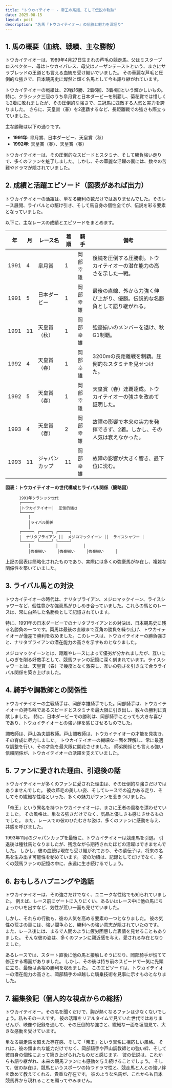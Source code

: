 ```yaml
---
title: "トウカイテイオー - 帝王の系譜、そして伝説の軌跡"
date: 2025-08-15
layout: post
description: "名馬『トウカイテイオー』の伝説と魅力を深堀り"
---
```


## 1. 馬の概要（血統、戦績、主な勝鞍）

トウカイテイオーは、1989年4月27日生まれの芦毛の競走馬。父はミスタープロスペクター、母はトウカイパレス、母父はノーザンテーストという、まさにサラブレッドの王道とも言える血統を受け継いでいました。  その華麗な芦毛と圧倒的な強さで、日本競馬史に燦然と輝く名馬として今も語り継がれています。

トウカイテイオーの戦績は、29戦16勝、2着6回、3着4回という輝かしいもの。特に、クラシック三冠のうち皐月賞と日本ダービーを制覇し、菊花賞では惜しくも2着に敗れましたが、その圧倒的な強さで、三冠馬に匹敵する人気と実力を誇りました。  さらに、天皇賞（春）を2連覇するなど、長距離戦での強さも際立っていました。

主な勝鞍は以下の通りです。

* **1991年:** 皐月賞、日本ダービー、天皇賞（秋）
* **1992年:** 天皇賞（春）、天皇賞（春）


トウカイテイオーは、その圧倒的なスピードとスタミナ、そして勝負強い走りで、多くのファンを魅了しました。しかし、その華麗な活躍の裏には、数々の苦難やドラマが隠されていました。


## 2. 成績と活躍エピソード（図表があれば出力）

トウカイテイオーの活躍は、単なる勝利の数だけではありませんでした。そのレース展開、ライバルとの駆け引き、そして馬自身の個性全てが、伝説を彩る要素となっていました。

以下に、主なレースの成績とエピソードをまとめます。


| 年 | 月 | レース名       | 着順 | 騎手       | 備考                                                                     |
|---|----|----------------|-----|-------------|-----------------------------------------------------------------------------|
| 1991 | 4 | 皐月賞         | 1   | 岡部幸雄     | 後続を圧倒する圧勝劇。トウカイテイオーの潜在能力の高さを示した一戦。                  |
| 1991 | 5 | 日本ダービー     | 1   | 岡部幸雄     | 最後の直線、外から力強く伸び上がり、優勝。伝説的な名勝負として語り継がれる。             |
| 1991 | 11| 天皇賞（秋）   | 1   | 岡部幸雄     | 強豪揃いのメンバーを退け、秋G1制覇。                                          |
| 1992 | 4 | 天皇賞（春）   | 1   | 岡部幸雄     | 3200mの長距離戦を制覇。圧倒的なスタミナを見せつけた。                               |
| 1992 | 5 | 天皇賞（春）   | 1   | 岡部幸雄     | 天皇賞（春）連覇達成。トウカイテイオーの強さを改めて証明した。                         |
| 1993 | 4 | 天皇賞（春）   | 2   | 岡部幸雄     | 故障の影響で本来の実力を発揮できず、2着。しかし、その人気は衰えなかった。               |
| 1993 | 11| ジャパンカップ   | 11  | 岡部幸雄     | 故障の影響が大きく響き、最下位に沈む。                                      |


**図表：トウカイテイオーの世代構成とライバル関係（簡略図）**

```
      1991年クラシック世代
      ┌─────┐
      │トウカイテイオー│  圧倒的強さ
      └─────┘
          │
          │ライバル関係
          │
      ┌─────┐ ┌─────┐ ┌─────┐
      │  ナリタブライアン ││  メジロマックイーン ││  ライスシャワー │
      └─────┘ └─────┘ └─────┘
          │           │           │
          │強豪揃い     │強豪揃い     │強豪揃い     │

```


上記の図表は簡略化されたものであり、実際には多くの強豪馬が存在し、複雑な関係性を築いていました。


## 3. ライバル馬との対決

トウカイテイオーの時代は、ナリタブライアン、メジロマックイーン、ライスシャワーなど、個性豊かな強豪馬がひしめき合っていました。これらの馬とのレースは、常に白熱した名勝負として記憶されています。

特に、1991年の日本ダービーでのナリタブライアンとの対決は、日本競馬史に残る名勝負の一つです。両馬は最後の直線まで互角の勝負を繰り広げ、トウカイテイオーが僅差で勝利を収めました。このレースは、トウカイテイオーの勝負強さと、ナリタブライアンの潜在能力の高さを示すものとなりました。


メジロマックイーンとは、距離やレースによって優劣が分かれましたが、互いにしのぎを削る好敵手として、競馬ファンの記憶に深く刻まれています。ライスシャワーとは、天皇賞（春）で幾度となく激突し、互いの強さを引き立て合うライバル関係を築き上げました。


## 4. 騎手や調教師との関係性

トウカイテイオーの主戦騎手は、岡部幸雄騎手でした。岡部騎手は、トウカイテイオーの持ち味であるスピードとスタミナを最大限に引き出し、数々の勝利に貢献しました。  特に、日本ダービーでの勝利は、岡部騎手にとっても大きな喜びであり、トウカイテイオーとの強い絆を感じさせるものでした。

調教師は、戸山為夫調教師。戸山調教師は、トウカイテイオーの才能を見抜き、その育成に尽力しました。  トウカイテイオーの繊細な一面を理解し、常に最適な調整を行い、その才能を最大限に開花させました。  師弟関係とも言える強い信頼関係が、トウカイテイオーの活躍を支えていました。


## 5. ファンに愛された理由、引退後の話

トウカイテイオーが多くのファンに愛された理由は、その圧倒的な強さだけではありませんでした。  彼の芦毛の美しい姿、そしてレースでの迫力ある走り、そしてその繊細な性格といった、多くの魅力がファンを惹きつけました。

「帝王」という異名を持つトウカイテイオーは、まさに王者の風格を漂わせていました。  その風格は、単なる強さだけでなく、気品と優しさも感じさせるものでした。  また、レースでの彼のひたむきな姿は、多くのファンに感動を与え、共感を呼びました。

1993年11月のジャパンカップを最後に、トウカイテイオーは競走馬を引退。  引退後は種牡馬となりましたが、残念ながら期待されたほどの活躍はできませんでした。  しかし、彼の血統は現在も受け継がれており、その遺伝子は、将来の名馬を生み出す可能性を秘めています。  彼の功績は、記録としてだけでなく、多くの競馬ファンの記憶の中に、永遠に生き続けるでしょう。


## 6. おもしろハプニングや逸話

トウカイテイオーは、その強さだけでなく、ユニークな性格でも知られていました。  例えば、レース前にゲートに入りにくい、あるいはレース中に他の馬にちょっかいを出すなど、気性が荒い一面も見せていました。

しかし、それらの行動も、彼の人気を高める要素の一つとなりました。  彼の気性の荒さの裏には、強い闘争心と、勝利への強い意志が隠されていたのです。  また、レース後には、まるで人間のように疲労困憊した表情を見せることもありました。  そんな彼の姿は、多くのファンに親近感を与え、愛される存在となりました。


あるレースでは、スタート直後に他の馬と接触しそうになり、岡部騎手が慌てて修正する場面がありました。  しかし、その後は持ち前のスピードで一気に先頭に立ち、最後は余裕の勝利を収めました。  このエピソードは、トウカイテイオーの潜在能力の高さと、岡部騎手の卓越した騎乗技術を見事に示すものとなりました。


## 7. 編集後記（個人的な視点からの総括）

トウカイテイオー。その名を聞くだけで、胸が熱くなるファンは少なくないでしょう。私もその一人です。  彼の活躍をリアルタイムで見ていた世代ではありませんが、映像や記録を通して、その圧倒的な強さと、繊細な一面を垣間見て、大きな感動を受けています。

単なる競走馬を超えた存在感、そして「帝王」という異名に相応しい風格。  それは、彼の類まれな能力だけでなく、岡部騎手や戸山調教師との強い絆、そして彼自身の個性によって築き上げられたものだと感じます。  彼の伝説は、これからも語り継がれ、未来の競馬ファンにも感動を与え続けることでしょう。  そして、彼の存在は、競馬というスポーツの持つドラマ性と、競走馬と人との強い絆を改めて教えてくれる、貴重な存在です。  彼のような名馬が、これからも日本競馬界から現れることを願ってやみません。
